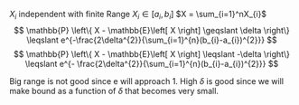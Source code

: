 $X_{i}$ independent with finite Range
$X_{i}\in \left[ a_{i},b_{i} \right]$ $X = \sum_{i=1}^nX_{i}$
$$
\mathbb{P} \left\{ X - \mathbb{E}\left[ X \right]  \geqslant \delta \right\} \leqslant e^{-\frac{2\delta^{2}}{\sum_{i=1}^{n}(b_{i}-a_{i})^{2}}}
$$
$$
\mathbb{P} \left\{ X - \mathbb{E}\left[ X \right] \leqslant -\delta  \right\} \leqslant e^{- \frac{2\delta^{2}}{\sum_{i=1}^{n}(b_{i}-a_{i})^{2}}}
$$

Big range is not good since e will approach 1.
High $\delta$ is good since we will make bound as a function of $\delta$ that becomes very small.